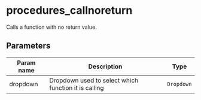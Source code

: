procedures_callnoreturn
===========

Calls a function with no return value.

Parameters
----------

| Param name | Description | Type     |
 ------------|-------------|----------
| dropdown     | Dropdown used to select which function it is calling | `Dropdown` |